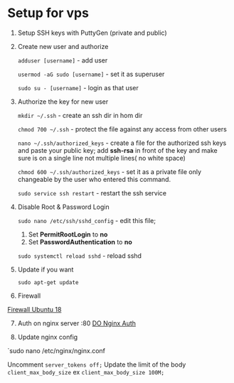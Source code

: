 # Setup for vps

1. Setup SSH keys with PuttyGen (private and public)
2. Create new user and authorize

   `adduser [username]` - add user

   `usermod -aG sudo [username]` - set it as superuser

   `sudo su - [username]` - login as that user

3. Authorize the key for new user

   `mkdir ~/.ssh` - create an ssh dir in hom dir

   `chmod 700 ~/.ssh` - protect the file against any access from other users

   `nano ~/.ssh/authorized_keys` - create a file for the authorized ssh keys and paste your public key;
   add **ssh-rsa** in front of the key and make sure is on a single line not multiple lines( no white space)

   `chmod 600 ~/.ssh/authorized_keys` - set it as a private file only changeable by the user who entered this command.

   `sudo service ssh restart` - restart the ssh service

4. Disable Root & Password Login

   `sudo nano /etc/ssh/sshd_config` - edit this file;

   1. Set **PermitRootLogin** to **no**
   2. Set **PasswordAuthentication** to **no**

   `sudo systemctl reload sshd` - reload sshd

5. Update if you want

   `sudo apt-get update`

6. Firewall

[Firewall Ubuntu 18](https://hostadvice.com/how-to/how-to-configure-firewall-with-ufw-on-ubuntu-18/)

7. Auth on nginx server :80
   [DO Nginx Auth](https://www.digitalocean.com/community/tutorials/how-to-set-up-password-authentication-with-nginx-on-ubuntu-14-04)

8) Update nginx config

`sudo nano /etc/nginx/nginx.conf

Uncomment `server_tokens off;`
Update the limit of the body `client_max_body_size` ex `client_max_body_size 100M;`

